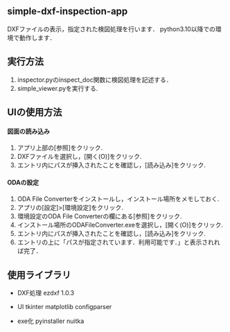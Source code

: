 ## simple-dxf-inspection-app
 DXFファイルの表示，指定された検図処理を行います．
 python3.10以降での環境で動作します．

 ## 実行方法
 1. inspector.pyのinspect_doc関数に検図処理を記述する．
 1. simple_viewer.pyを実行する.

 ## UIの使用方法
 #### 図面の読み込み
 1. アプリ上部の[参照]をクリック.
 1. DXFファイルを選択し，[開く(O)]をクリック.
 1. エントリ内にパスが挿入されたことを確認し，[読み込み]をクリック.

 #### ODAの設定
 1. ODA File Converterをインストールし，インストール場所をメモしておく.
 1. アプリの[設定]>[環境設定]をクリック.
 1. 環境設定のODA File Converterの欄にある[参照]をクリック.
 1. インストール場所のODAFileConverter.exeを選択し，[開く(O)]をクリック.
 1. エントリ内にパスが挿入されたことを確認し，[読み込み]をクリック.
 1. エントリの上に「パスが指定されています．利用可能です．」と表示されれば完了．

 ## 使用ライブラリ
 * DXF処理
    ezdxf  1.0.3

 * UI
    tkinter
    matplotlib
    configparser

 * exe化
    pyinstaller
    nuitka
